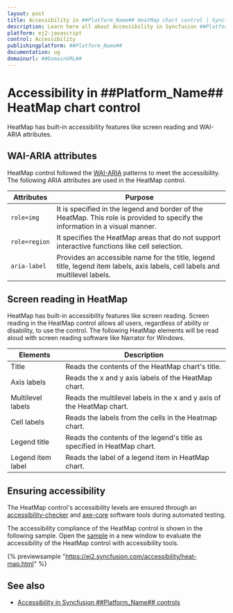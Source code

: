 ```yaml
---
layout: post
title: Accessibility in ##Platform_Name## HeatMap chart control | Syncfusion
description: Learn here all about Accessibility in Syncfusion ##Platform_Name## HeatMap chart control of Syncfusion Essential JS 2 and more.
platform: ej2-javascript
control: Accessibility 
publishingplatform: ##Platform_Name##
documentation: ug
domainurl: ##DomainURL##
---
```


# Accessibility in ##Platform_Name## HeatMap chart control

HeatMap has built-in accessibility features like screen reading and WAI-ARIA attributes.

## WAI-ARIA attributes

HeatMap control followed the [WAI-ARIA](https://www.w3.org/WAI/ARIA/apg/patterns/alert/) patterns to meet the accessibility. The following ARIA attributes are used in the HeatMap control.

| Attributes | Purpose |
| --- | --- |
| `role=img` | It is specified in the legend and border of the HeatMap. This role is provided to specify the information in a visual manner. |
| `role=region` | It specifies the HeatMap areas that do not support interactive functions like cell selection. |
| `aria-label` | Provides an accessible name for the title, legend title, legend item labels, axis labels, cell labels and multilevel labels. |

## Screen reading in HeatMap

HeatMap has built-in accessibility features like screen reading. Screen reading in the HeatMap control allows all users, regardless of ability or disability, to use the control. The following HeatMap elements will be read aloud with screen reading software like Narrator for Windows.

| Elements | Description |
| --- | --- |
| Title | Reads the contents of the HeatMap chart's title. |
| Axis labels | Reads the x and y axis labels of the HeatMap chart. |
| Multilevel labels | Reads the multilevel labels in the x and y axis of the HeatMap chart. |
| Cell labels | Reads the labels from the cells in the Heatmap chart. |
| Legend title | Reads the contents of the legend's title as specified in HeatMap chart. |
| Legend item label | Reads the label of a legend item in HeatMap chart. |

## Ensuring accessibility

The HeatMap control's accessibility levels are ensured through an [accessibility-checker](https://www.npmjs.com/package/accessibility-checker) and [axe-core](https://www.npmjs.com/package/axe-core) software tools during automated testing.

The accessibility compliance of the HeatMap control is shown in the following sample. Open the [sample](https://ej2.syncfusion.com/accessibility/heat-map.html) in a new window to evaluate the accessibility of the HeatMap control with accessibility tools.

{% previewsample "https://ej2.syncfusion.com/accessibility/heat-map.html" %}

## See also

* [Accessibility in Syncfusion ##Platform_Name## controls](../common/accessibility)
